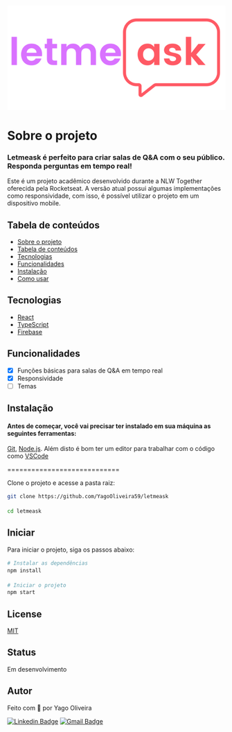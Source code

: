 ![Logo](https://github.com/YagoOliveira59/letmeask/blob/master/.github/logo.svg)

# Sobre o projeto

### Letmeask é perfeito para criar salas de Q&A com o seu público. Responda perguntas em tempo real!

Este é um projeto acadêmico desenvolvido durante a NLW Together oferecida pela Rocketseat. A versão atual possui algumas implementações como responsividade, com isso, é possível utilizar o projeto em um dispositivo mobile.

## Tabela de conteúdos

   * [Sobre o projeto](#Sobre-o-projeto)
   * [Tabela de conteúdos](#tabela-de-conteudo)
   * [Tecnologias](#tecnologias)
   * [Funcionalidades](#features)
   * [Instalação](#instalacao)
   * [Como usar](#como-usar)


## Tecnologias

* [React](https://pt-br.reactjs.org/)
* [TypeScript](https://www.typescriptlang.org/)
* [Firebase](https://firebase.google.com/)

## Funcionalidades
- [x] Funções básicas para salas de Q&A em tempo real
- [x] Responsividade
- [ ] Temas

## Instalação

#### Antes de começar, você vai precisar ter instalado em sua máquina as seguintes ferramentas:
[Git](https://git-scm.com), [Node.js](https://nodejs.org/en/). 
Além disto é bom ter um editor para trabalhar com o código como [VSCode](https://code.visualstudio.com/)

============================

Clone o projeto e acesse a pasta raiz:

```bash
git clone https://github.com/YagoOliveira59/letmeask

cd letmeask
```

## Iniciar

Para iniciar o projeto, siga os passos abaixo:

```bash
# Instalar as dependências
npm install

# Iniciar o projeto
npm start
```

## License
[MIT](https://choosealicense.com/licenses/mit/)

## Status

Em desenvolvimento

## Autor

Feito com 💜 por Yago Oliveira

[![Linkedin Badge](https://img.shields.io/badge/-Yago-blue?style=flat-square&logo=Linkedin&logoColor=white&link=https://www.linkedin.com/in/yagooliveira599/)](https://www.linkedin.com/in/yagooliveira599/)
[![Gmail Badge](https://img.shields.io/badge/-ygocontato@gmail.com-c14438?style=flat-square&logo=Gmail&logoColor=white&link=mailto:ygocontato@gmail.com)](mailto:ygocontato@gmail.com)
